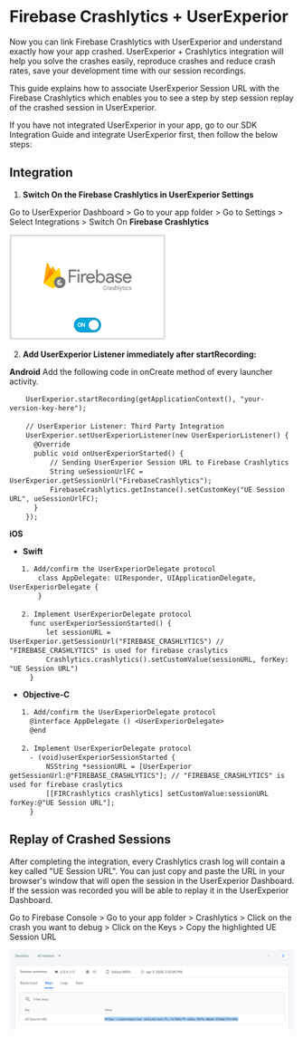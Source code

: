 # Firebase Crashlytics + UserExperior

Now you can link Firebase Crashlytics with UserExperior and understand exactly how your app crashed. UserExperior + Crashlytics integration will help you solve the crashes easily, reproduce crashes and reduce crash rates, save your development time with our session recordings.

This guide explains how to associate UserExperior Session URL with the Firebase Crashlytics which enables you to see a step by step session replay of the crashed session in UserExperior.

If you have not integrated UserExperior in your app, go to our SDK Integration Guide and integrate UserExperior first, then follow the below steps:

## Integration

1. **Switch On the Firebase Crashlytics in UserExperior Settings**

  Go to UserExperior Dashboard > Go to your app folder > Go to Settings > Select Integrations > Switch On **Firebase Crashlytics**
  
  ![Firebase Crashlytics Switch](_media/firebase-crashlytics-android/firebase-crashlytics-switch.png)

2. **Add UserExperior Listener immediately after startRecording:**

  
  **Android**
  Add the following code in onCreate method of every launcher activity.

  ```
      UserExperior.startRecording(getApplicationContext(), "your-version-key-here");
      
      // UserExperior Listener: Third Party Integration
      UserExperior.setUserExperiorListener(new UserExperiorListener() {
        @Override
        public void onUserExperiorStarted() {
            // Sending UserExperior Session URL to Firebase Crashlytics
            String ueSessionUrlFC = UserExperior.getSessionUrl("FirebaseCrashlytics");
            FirebaseCrashlytics.getInstance().setCustomKey("UE Session URL", ueSessionUrlFC);
        }
      });
  ```
  
  **iOS**
  * **Swift**
   ```
      1. Add/confirm the UserExperiorDelegate protocol
          class AppDelegate: UIResponder, UIApplicationDelegate, UserExperiorDelegate {
          }

      2. Implement UserExperiorDelegate protocol
        func userExperiorSessionStarted() {
            let sessionURL = UserExperior.getSessionUrl("FIREBASE_CRASHLYTICS") // "FIREBASE_CRASHLYTICS" is used for firebase craslytics
            Crashlytics.crashlytics().setCustomValue(sessionURL, forKey: "UE Session URL")
        }
  ```

  * **Objective-C**
   ```
      1. Add/confirm the UserExperiorDelegate protocol
        @interface AppDelegate () <UserExperiorDelegate>
        @end

      2. Implement UserExperiorDelegate protocol
        - (void)userExperiorSessionStarted {
            NSString *sessionURL = [UserExperior getSessionUrl:@"FIREBASE_CRASHLYTICS"]; // "FIREBASE_CRASHLYTICS" is used for firebase craslytics
            [[FIRCrashlytics crashlytics] setCustomValue:sessionURL forKey:@"UE Session URL"];
        }
  ```
  
## Replay of Crashed Sessions
 
After completing the integration, every Crashlytics crash log will contain a key called "UE Session URL". You can just copy and paste the URL in your browser's window that will open the session in the UserExperior Dashboard. If the session was recorded you will be able to replay it in the UserExperior Dashboard.

Go to Firebase Console > Go to your app folder > Crashlytics > Click on the crash you want to debug > Click on the Keys > Copy the highlighted UE Session URL

![Firebase Crashlytics Switch](_media/firebase-crashlytics-android/firebase-crashlytics-ue-session-url.png)
